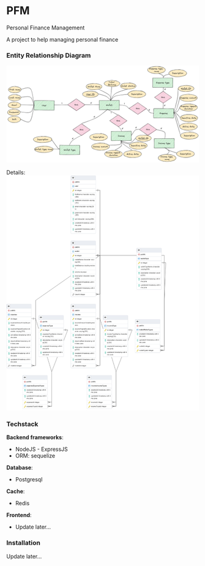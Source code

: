# PFM

Personal Finance Management

A project to help managing personal finance

### Entity Relationship Diagram

<img src="./assets/PFM_ERD.png">

Details:
<img src="./assets/PFM_ERD_POSTGRES.png">
### Techstack

**Backend frameworks**:

- NodeJS - ExpressJS
- ORM: sequelize

**Database**:

- Postgresql

**Cache**:

- Redis

**Frontend**:

- Update later...

### Installation

Update later...
